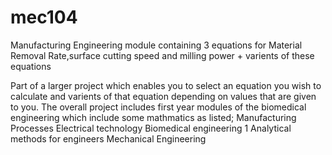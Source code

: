 # mec104

Manufacturing Engineering module containing 3 equations for Material Removal Rate,surface cutting speed and milling power  + varients of these equations

Part of a larger project which enables you to select an equation you wish to calculate and varients of that equation depending on values that are given to you.
The overall project includes first year modules of the biomedical engineering which include some mathmatics as listed;
Manufacturing Processes 
Electrical technology
Biomedical engineering 1
Analytical methods for engineers
Mechanical Engineering 
